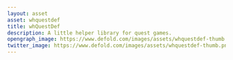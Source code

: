 ```yaml
---
layout: asset
asset: whquestdef
title: whQuestDef
description: A little helper library for quest games.
opengraph_image: https://www.defold.com/images/assets/whquestdef-thumb.png
twitter_image: https://www.defold.com/images/assets/whquestdef-thumb.png
---
```

